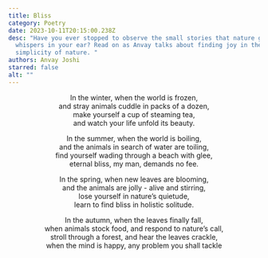 ```yaml
---
title: Bliss
category: Poetry
date: 2023-10-11T20:15:00.238Z
desc: "Have you ever stopped to observe the small stories that nature gently
  whispers in your ear? Read on as Anvay talks about finding joy in the
  simplicity of nature. "
authors: Anvay Joshi
starred: false
alt: ""
---
```

<!--StartFragment-->

<p style="text-align: center;align:center;">In the winter, when the world is frozen,<br>and stray animals cuddle in packs of a dozen,<br>make yourself a cup of steaming tea,<br>and watch your life unfold its beauty.</p>

<p style="text-align: center;align:center;">In the summer, when the world is boiling,<br>and the animals in search of water are toiling,<br>find yourself wading through a beach with glee,<br>eternal bliss, my man, demands no fee.</p>

<p style="text-align: center;align:center;">In the spring, when new leaves are blooming,<br>and the animals are jolly - alive and stirring,<br>lose yourself in nature’s quietude,<br>learn to find bliss in holistic solitude.</p>

<p style="text-align: center;align:center;">In the autumn, when the leaves finally fall,<br>when animals stock food, and respond to nature’s call,<br>stroll through a forest, and hear the leaves crackle,<br>when the mind is happy, any problem you shall tackle</p>

<!--EndFragment-->